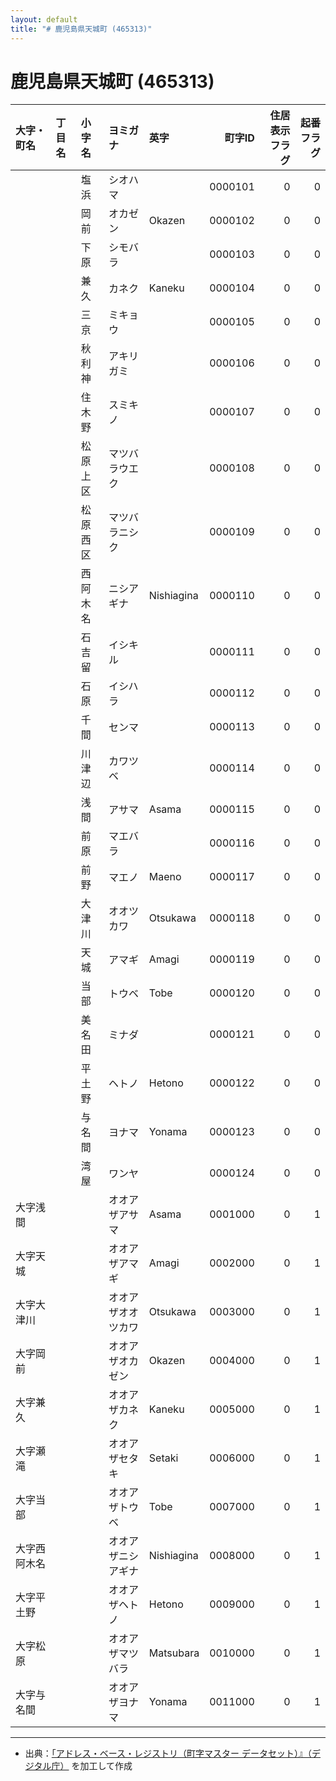 ```yaml
---
layout: default
title: "# 鹿児島県天城町 (465313)"
---
```


# 鹿児島県天城町 (465313)

| 大字・町名 | 丁目名 | 小字名 | ヨミガナ | 英字 | 町字ID | 住居表示フラグ | 起番フラグ |
|:--------|:------|:------|:-----------------|:---------------------|--------:|----------:|--------:|
|  |  | 塩浜 | シオハマ |  | 0000101 | 0 | 0 |
|  |  | 岡前 | オカゼン | Okazen | 0000102 | 0 | 0 |
|  |  | 下原 | シモバラ |  | 0000103 | 0 | 0 |
|  |  | 兼久 | カネク | Kaneku | 0000104 | 0 | 0 |
|  |  | 三京 | ミキョウ |  | 0000105 | 0 | 0 |
|  |  | 秋利神 | アキリガミ |  | 0000106 | 0 | 0 |
|  |  | 住木野 | スミキノ |  | 0000107 | 0 | 0 |
|  |  | 松原上区 | マツバラウエク |  | 0000108 | 0 | 0 |
|  |  | 松原西区 | マツバラニシク |  | 0000109 | 0 | 0 |
|  |  | 西阿木名 | ニシアギナ | Nishiagina | 0000110 | 0 | 0 |
|  |  | 石吉留 | イシキル |  | 0000111 | 0 | 0 |
|  |  | 石原 | イシハラ |  | 0000112 | 0 | 0 |
|  |  | 千間 | センマ |  | 0000113 | 0 | 0 |
|  |  | 川津辺 | カワツベ |  | 0000114 | 0 | 0 |
|  |  | 浅間 | アサマ | Asama | 0000115 | 0 | 0 |
|  |  | 前原 | マエバラ |  | 0000116 | 0 | 0 |
|  |  | 前野 | マエノ | Maeno | 0000117 | 0 | 0 |
|  |  | 大津川 | オオツカワ | Otsukawa | 0000118 | 0 | 0 |
|  |  | 天城 | アマギ | Amagi | 0000119 | 0 | 0 |
|  |  | 当部 | トウベ | Tobe | 0000120 | 0 | 0 |
|  |  | 美名田 | ミナダ |  | 0000121 | 0 | 0 |
|  |  | 平土野 | ヘトノ | Hetono | 0000122 | 0 | 0 |
|  |  | 与名間 | ヨナマ | Yonama | 0000123 | 0 | 0 |
|  |  | 湾屋 | ワンヤ |  | 0000124 | 0 | 0 |
| 大字浅間 |  |  | オオアザアサマ | Asama | 0001000 | 0 | 1 |
| 大字天城 |  |  | オオアザアマギ | Amagi | 0002000 | 0 | 1 |
| 大字大津川 |  |  | オオアザオオツカワ | Otsukawa | 0003000 | 0 | 1 |
| 大字岡前 |  |  | オオアザオカゼン | Okazen | 0004000 | 0 | 1 |
| 大字兼久 |  |  | オオアザカネク | Kaneku | 0005000 | 0 | 1 |
| 大字瀬滝 |  |  | オオアザセタキ | Setaki | 0006000 | 0 | 1 |
| 大字当部 |  |  | オオアザトウベ | Tobe | 0007000 | 0 | 1 |
| 大字西阿木名 |  |  | オオアザニシアギナ | Nishiagina | 0008000 | 0 | 1 |
| 大字平土野 |  |  | オオアザヘトノ | Hetono | 0009000 | 0 | 1 |
| 大字松原 |  |  | オオアザマツバラ | Matsubara | 0010000 | 0 | 1 |
| 大字与名間 |  |  | オオアザヨナマ | Yonama | 0011000 | 0 | 1 |

---

- 出典：[「アドレス・ベース・レジストリ（町字マスター データセット）』（デジタル庁）](https://www.digital.go.jp/policies/base_registry_address/) を加工して作成
